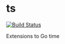 # ts
[![Build Status](https://travis-ci.org/jonlawlor/ts.svg?branch=master)](https://travis-ci.org/jonlawlor/ts)

Extensions to Go time
